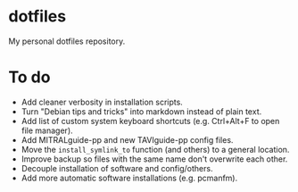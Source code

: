 # dotfiles
My personal dotfiles repository.

# To do

- Add cleaner verbosity in installation scripts.
- Turn "Debian tips and tricks" into markdown instead of plain text.
- Add list of custom system keyboard shortcuts (e.g. Ctrl+Alt+F to open file manager).
- Add MITRALguide-pp and new TAVIguide-pp config files.
- Move the `install_symlink_to` function (and others) to a general location.
- Improve backup so files with the same name don't overwrite each other.
- Decouple installation of software and config/others.
- Add more automatic software installations (e.g. pcmanfm).
